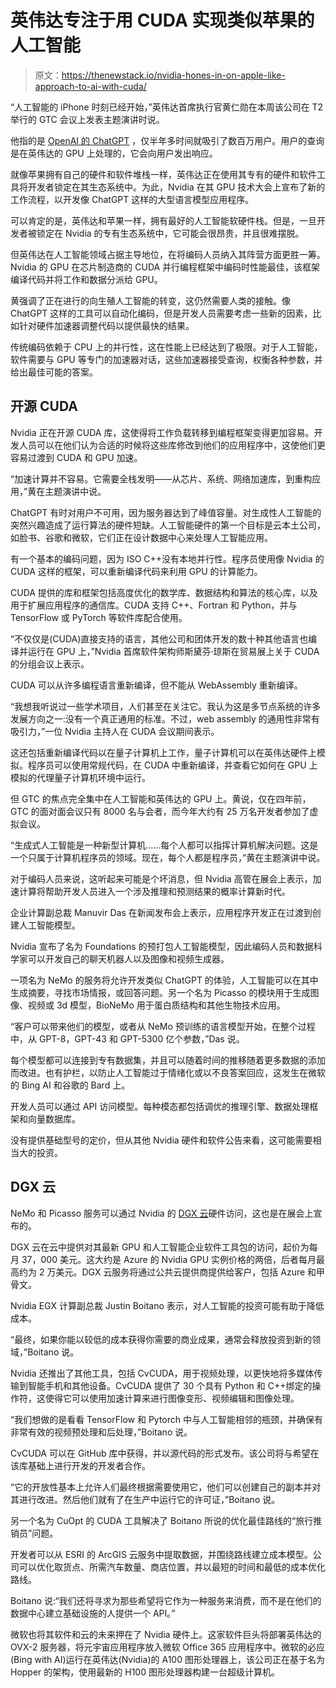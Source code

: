 # 英伟达专注于用 CUDA 实现类似苹果的人工智能

> 原文：<https://thenewstack.io/nvidia-hones-in-on-apple-like-approach-to-ai-with-cuda/>

“人工智能的 iPhone 时刻已经开始，”英伟达首席执行官黄仁勋在本周该公司在 T2 举行的 GTC 会议上发表主题演讲时说。

他指的是 [OpenAI 的 ChatGPT](https://thenewstack.io/beware-chatgpt-a-language-model-in-the-shape-of-shakespeare/) ，仅半年多时间就吸引了数百万用户。用户的查询是在英伟达的 GPU 上处理的，它会向用户发出响应。

就像苹果拥有自己的硬件和软件堆栈一样，英伟达正在使用其专有的硬件和软件工具将开发者锁定在其生态系统中。为此，Nvidia 在其 GPU 技术大会上宣布了新的工作流程，以开发像 ChatGPT 这样的大型语言模型应用程序。

可以肯定的是，英伟达和苹果一样，拥有最好的人工智能软硬件栈。但是，一旦开发者被锁定在 Nvidia 的专有生态系统中，它可能会很昂贵，并且很难摆脱。

但英伟达在人工智能领域占据主导地位，在将编码人员纳入其阵营方面更胜一筹。Nvidia 的 GPU 在芯片制造商的 CUDA 并行编程框架中编码时性能最佳，该框架编译代码并将工作和数据分派给 GPU。

黄强调了正在进行的向生殖人工智能的转变，这仍然需要人类的接触。像 ChatGPT 这样的工具可以自动化编码，但是开发人员需要考虑一些新的因素，比如针对硬件加速器调整代码以提供最快的结果。

传统编码依赖于 CPU 上的并行性，这在性能上已经达到了极限。对于人工智能，软件需要与 GPU 等专门的加速器对话，这些加速器接受查询，权衡各种参数，并给出最佳可能的答案。

## 开源 CUDA

Nvidia 正在开源 CUDA 库，这使得将工作负载转移到编程框架变得更加容易。开发人员可以在他们认为合适的时候将这些库修改到他们的应用程序中，这使他们更容易过渡到 CUDA 和 GPU 加速。

“加速计算并不容易。它需要全栈发明——从芯片、系统、网络加速库，到重构应用，”黄在主题演讲中说。

ChatGPT 有时对用户不可用，因为服务器达到了峰值容量。对生成性人工智能的突然兴趣造成了运行算法的硬件短缺。人工智能硬件的第一个目标是云本土公司，如脸书、谷歌和微软，它们正在设计数据中心来处理人工智能应用。

有一个基本的编码问题，因为 ISO C++没有本地并行性。程序员使用像 Nvidia 的 CUDA 这样的框架，可以重新编译代码来利用 GPU 的计算能力。

CUDA 提供的库和框架包括高度优化的数学库、数据结构和算法的核心库，以及用于扩展应用程序的通信库。CUDA 支持 C++、Fortran 和 Python，并与 TensorFlow 或 PyTorch 等软件库配合使用。

“不仅仅是(CUDA)直接支持的语言，其他公司和团体开发的数十种其他语言也编译并运行在 GPU 上，”Nvidia 首席软件架构师斯黛芬·琼斯在贸易展上关于 CUDA 的分组会议上表示。

CUDA 可以从许多编程语言重新编译，但不能从 WebAssembly 重新编译。

“我想我听说过一些学术项目，人们甚至在关注它。我认为这是多节点系统的许多发展方向之一:没有一个真正通用的标准。不过，web assembly 的通用性非常有吸引力，”一位 Nvidia 主持人在 CUDA 会议期间表示。

这还包括重新编译代码以在量子计算机上工作，量子计算机可以在英伟达硬件上模拟。程序员可以使用常规代码，在 CUDA 中重新编译，并查看它如何在 GPU 上模拟的代理量子计算机环境中运行。

但 GTC 的焦点完全集中在人工智能和英伟达的 GPU 上。黄说，仅在四年前，GTC 的面对面会议只有 8000 名与会者，而今年大约有 25 万名开发者参加了虚拟会议。

“生成式人工智能是一种新型计算机……每个人都可以指挥计算机解决问题。这是一个只属于计算机程序员的领域。现在，每个人都是程序员，”黄在主题演讲中说。

对于编码人员来说，这听起来可能是个坏消息，但 Nvidia 高管在展会上表示，加速计算将帮助开发人员进入一个涉及推理和预测结果的概率计算新时代。

企业计算副总裁 Manuvir Das 在新闻发布会上表示，应用程序开发正在过渡到创建人工智能模型。

Nvidia 宣布了名为 Foundations 的预打包人工智能模型，因此编码人员和数据科学家可以开发自己的聊天机器人以及图像和视频生成器。

一项名为 NeMo 的服务将允许开发类似 ChatGPT 的体验，人工智能可以在其中生成摘要，寻找市场情报，或回答问题。另一个名为 Picasso 的模块用于生成图像、视频或 3d 模型，BioNeMo 用于蛋白质结构和其他生物技术应用。

“客户可以带来他们的模型，或者从 NeMo 预训练的语言模型开始，在整个过程中，从 GPT-8，GPT-43 和 GPT-5300 亿个参数，”Das 说。

每个模型都可以连接到专有数据集，并且可以随着时间的推移随着更多数据的添加而改进。也有护栏，以防止人工智能过于情绪化或以不良答案回应，这发生在微软的 Bing AI 和谷歌的 Bard 上。

开发人员可以通过 API 访问模型。每种模态都包括调优的推理引擎、数据处理框架和向量数据库。

没有提供基础型号的定价，但从其他 Nvidia 硬件和软件公告来看，这可能需要相当大的投资。

## DGX 云

NeMo 和 Picasso 服务可以通过 Nvidia 的 [DGX 云](https://www.nvidia.com/en-us/data-center/dgx-cloud/)硬件访问，这也是在展会上宣布的。

DGX 云在云中提供对其最新 GPU 和人工智能企业软件工具包的访问，起价为每月 37，000 美元。这大约是 Azure 的 Nvidia GPU 实例价格的两倍，后者每月最高约为 2 万美元。DGX 云服务将通过公共云提供商提供给客户，包括 Azure 和甲骨文。

Nvidia EGX 计算副总裁 Justin Boitano 表示，对人工智能的投资可能有助于降低成本。

“最终，如果你能以较低的成本获得你需要的商业成果，通常会释放投资到新的领域，”Boitano 说。

Nvidia 还推出了其他工具，包括 CvCUDA，用于视频处理，以更快地将多媒体传输到智能手机和其他设备。CvCUDA 提供了 30 个具有 Python 和 C++绑定的操作符，这使得它可以使用加速计算来进行图像变形、视频编辑和图像处理。

“我们想做的是看看 TensorFlow 和 Pytorch 中与人工智能相邻的瓶颈，并确保有非常有效的视频预处理和后处理，”Boitano 说。

CvCUDA 可以在 GitHub 库中获得，并以源代码的形式发布。该公司将与希望在该库基础上进行开发的开发者合作。

“它的开放性基本上允许人们最终根据需要使用它，他们可以创建自己的副本并对其进行改进。然后他们就有了在生产中运行它的许可证，”Boitano 说。

另一个名为 CuOpt 的 CUDA 工具解决了 Boitano 所说的优化最佳路线的“旅行推销员”问题。

开发者可以从 ESRI 的 ArcGIS 云服务中提取数据，并围绕路线建立成本模型。公司可以优化取货点、所需汽车数量、商店位置，并以最短的时间和最低的成本优化路线。

Boitano 说:“我们还将寻求为那些希望将它作为一种服务来消费，而不是在他们的数据中心建立基础设施的人提供一个 API。”

微软也将其软件和云的未来押在了 Nvidia 硬件上。这家软件巨头将部署英伟达的 OVX-2 服务器，将元宇宙应用程序放入微软 Office 365 应用程序中。微软的必应(Bing with AI)运行在英伟达(Nvidia)的 A100 图形处理器上，该公司正在基于名为 Hopper 的架构，使用最新的 H100 图形处理器构建一台超级计算机。

<svg xmlns:xlink="http://www.w3.org/1999/xlink" viewBox="0 0 68 31" version="1.1"><title>Group</title> <desc>Created with Sketch.</desc></svg>